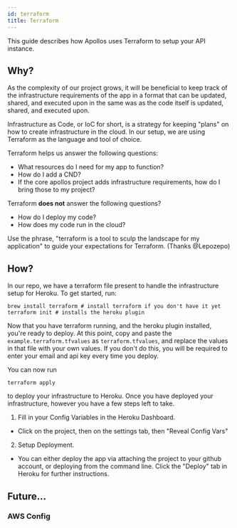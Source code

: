 ```yaml
---
id: terraform
title: Terraform
---
```


This guide describes how Apollos uses Terraform to setup your API instance.

## Why?

As the complexity of our project grows, it will be beneficial to keep track of the infrastructure requirements of the app in a format that can be updated, shared, and executed upon in the same was as the code itself is updated, shared, and executed upon.

Infrastructure as Code, or IoC for short, is a strategy for keeping "plans" on how to create infrastructure in the cloud. In our setup, we are using Terraform as the language and tool of choice.

Terraform helps us answer the following questions:

- What resources do I need for my app to function?
- How do I add a CND?
- If the core apollos project adds infrastructure requirements, how do I bring those to my project?

Terraform **does not** answer the following questions?

- How do I deploy my code?
- How does my code run in the cloud?

Use the phrase, "terraform is a tool to sculp the landscape for my application" to guide your expectations for Terraform. (Thanks @Lepozepo)

## How?

In our repo, we have a terraform file present to handle the infrastructure setup for Heroku. To get started, run:

```
brew install terraform # install terraform if you don't have it yet
terraform init # installs the heroku plugin
```

Now that you have terraform running, and the heroku plugin installed, you're ready to deploy. At this point, copy and paste the `example.terraform.tfvalues` as `terraform.tfvalues`, and replace the values in that file with your own values. If you don't do this, you will be required to enter your email and api key every time you deploy.

You can now run

```
terraform apply
```

to deploy your infrastructure to Heroku. Once you have deployed your infrastructure, however you have a few steps left to take.

1. Fill in your Config Variables in the Heroku Dashboard.

- Click on the project, then on the settings tab, then "Reveal Config Vars"

2. Setup Deployment.

- You can either deploy the app via attaching the project to your github account, or deploying from the command line. Click the
  "Deploy" tab in Heroku for further instructions.

## Future...

### AWS Config
